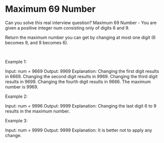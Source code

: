 # Maximum 69 Number

Can you solve this real interview question? Maximum 69 Number - You are given a positive integer num consisting only of digits 6 and 9.

Return the maximum number you can get by changing at most one digit (6 becomes 9, and 9 becomes 6).

 

Example 1:


Input: num = 9669
Output: 9969
Explanation: 
Changing the first digit results in 6669.
Changing the second digit results in 9969.
Changing the third digit results in 9699.
Changing the fourth digit results in 9666.
The maximum number is 9969.


Example 2:


Input: num = 9996
Output: 9999
Explanation: Changing the last digit 6 to 9 results in the maximum number.


Example 3:


Input: num = 9999
Output: 9999
Explanation: It is better not to apply any change.
